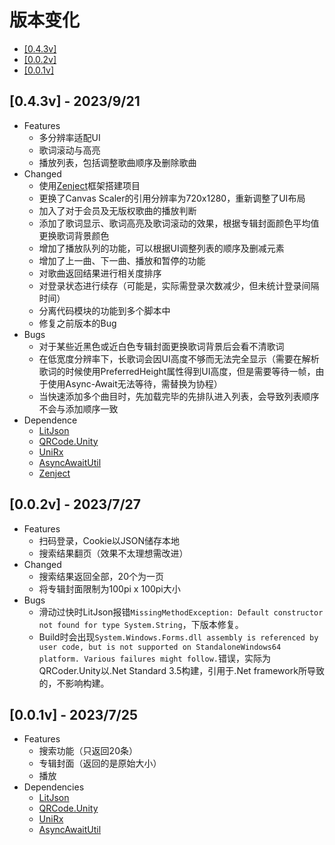# 版本变化

- [[0.4.3v]](#043v---2023921)
- [[0.0.2v]](#002v---2023727)
- [[0.0.1v]](#001v---2023725)

## [0.4.3v] - 2023/9/21

- Features
    - 多分辨率适配UI
    - 歌词滚动与高亮
    - 播放列表，包括调整歌曲顺序及删除歌曲
- Changed
    - 使用[Zenject](https://github.com/modesttree/Zenject)框架搭建项目
    - 更换了Canvas Scaler的引用分辨率为720x1280，重新调整了UI布局
    - 加入了对于会员及无版权歌曲的播放判断
    - 添加了歌词显示、歌词高亮及歌词滚动的效果，根据专辑封面颜色平均值更换歌词背景颜色
    - 增加了播放队列的功能，可以根据UI调整列表的顺序及删减元素
    - 增加了上一曲、下一曲、播放和暂停的功能
    - 对歌曲返回结果进行相关度排序
    - 对登录状态进行续存（可能是，实际需登录次数减少，但未统计登录间隔时间）
    - 分离代码模块的功能到多个脚本中
    - 修复之前版本的Bug
- Bugs
    - 对于某些近黑色或近白色专辑封面更换歌词背景后会看不清歌词
    - 在低宽度分辨率下，长歌词会因UI高度不够而无法完全显示（需要在解析歌词的时候使用PreferredHeight属性得到UI高度，但是需要等待一帧，由于使用Async-Await无法等待，需替换为协程）
    - 当快速添加多个曲目时，先加载完毕的先排队进入列表，会导致列表顺序不会与添加顺序一致
- Dependence
    - [LitJson](https://github.com/LitJSON/litjson)
    - [QRCode.Unity](https://github.com/codebude/QRCoder.Unity)
    - [UniRx](https://github.com/neuecc/UniRx)
    - [AsyncAwaitUtil](https://github.com/modesttree/Unity3dAsyncAwaitUtil)
    - [Zenject](https://github.com/modesttree/Zenject)

## [0.0.2v] - 2023/7/27

- Features
    - 扫码登录，Cookie以JSON储存本地
    - 搜索结果翻页（效果不太理想需改进）
- Changed
    - 搜索结果返回全部，20个为一页
    - 将专辑封面限制为100pi x 100pi大小
- Bugs
    - 滑动过快时LitJson报错`MissingMethodException: Default constructor not found for type System.String`，下版本修复。
    - Build时会出现`System.Windows.Forms.dll assembly is referenced by user code, but is not supported on StandaloneWindows64 platform. Various failures might follow.`错误，实际为QRCoder.Unity以.Net Standard 3.5构建，引用于.Net framework所导致的，不影响构建。

## [0.0.1v] - 2023/7/25

- Features
    - 搜索功能（只返回20条）
    - 专辑封面（返回的是原始大小）
    - 播放
- Dependencies
    - [LitJson](https://github.com/LitJSON/litjson)
    - [QRCode.Unity](https://github.com/codebude/QRCoder.Unity)
    - [UniRx](https://github.com/neuecc/UniRx)
    - [AsyncAwaitUtil](https://github.com/modesttree/Unity3dAsyncAwaitUtil)
